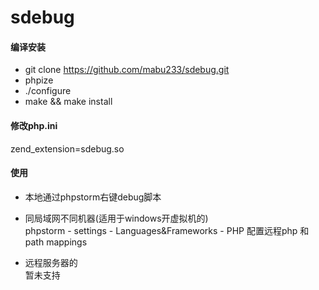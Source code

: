 # sdebug

#### 编译安装
- git clone https://github.com/mabu233/sdebug.git
- phpize
- ./configure
- make && make install

#### 修改php.ini
zend_extension=sdebug.so

#### 使用

- 本地通过phpstorm右键debug脚本

- 同局域网不同机器(适用于windows开虚拟机的)<br>
phpstorm - settings - Languages&Frameworks - PHP 配置远程php 和 path mappings

- 远程服务器的<br>
暂未支持
